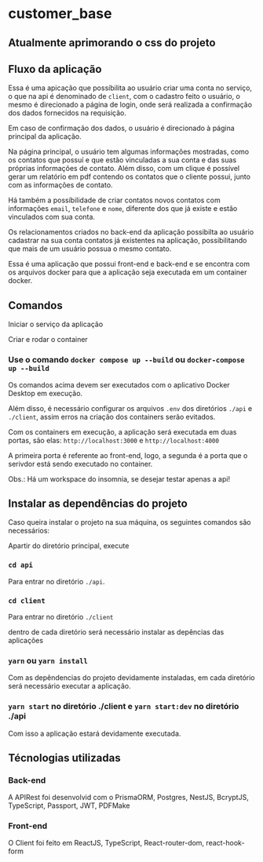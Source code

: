 # customer_base
## Atualmente aprimorando o css do projeto

## Fluxo da aplicação


Essa é uma apicação que possíbilita ao usuário criar uma conta no serviço, o que na api é denominado de `client`, com o cadastro feito o usuário, o mesmo é direcionado a página de login, onde será realizada a confirmação dos dados fornecidos na requisição.


Em caso de confirmação dos dados, o usuário é direcionado à página principal da aplicação. 

Na página principal, o usuário tem algumas informações mostradas, como os contatos que possuí e que estão vinculadas a sua conta e das suas próprias informações de contato. Além disso, com um clique é possível gerar um relatório em pdf contendo os contatos que o cliente possui, junto com as informações de contato.

Há também a possíbilidade de criar contatos novos contatos com informações `email`, `telefone` e `nome`, diferente dos que já existe e estão vinculados com sua conta. 

Os relacionamentos criados no back-end da aplicação possibilta ao usuário cadastrar na sua conta contatos já existentes na aplicação, possibilitando que mais de um usuário possua o mesmo contato.

Essa é uma aplicação que possui front-end e back-end e se encontra com os arquivos docker para que a aplicação seja executada em um container docker.

## Comandos

Iniciar o serviço da aplicação

Criar e rodar o container

### Use o comando `docker compose up --build` ou `docker-compose up --build`

Os comandos acima devem ser executados com o aplicativo Docker Desktop em execução. 

Além disso, é necessário configurar os arquivos `.env` dos diretórios `./api` e `./client`, assim erros na criação dos containers serão evitados.

Com os containers em execução, a aplicação será executada em duas portas, são elas: `http://localhost:3000` e `http://localhost:4000`

A primeira porta é referente ao front-end, logo, a segunda é a porta que o serivdor está sendo executado no container.

Obs.: Há um workspace do insomnia, se desejar testar apenas a api!

## Instalar as dependências do projeto

Caso queira instalar o projeto na sua máquina, os seguintes comandos são necessários:

Apartir do diretório principal, execute
### `cd api` 

Para entrar no diretório `./api`.

### `cd client`

Para entrar no diretório `./client`

dentro de cada diretório será necessário instalar as depências das aplicações

### `yarn` ou `yarn install`

Com as depêndencias do projeto devidamente instaladas, em cada diretório será necessário executar a aplicação.

### `yarn start` no diretório ./client e `yarn start:dev` no diretório ./api

Com isso a aplicação estará devidamente executada.

## Técnologias utilizadas

### Back-end

A APIRest foi desenvolvid com o PrismaORM, Postgres, NestJS, BcryptJS, TypeScript, Passport, JWT, PDFMake

### Front-end

O Client foi feito em ReactJS, TypeScript, React-router-dom, react-hook-form
